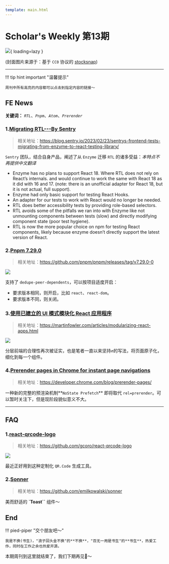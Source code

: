 ```yaml
---
template: main.html
---
```


# Scholar's Weekly 第13期

![](https://to-out-use.oss-cn-hangzhou.aliyuncs.com/common/kDGDwh.jpg?x-oss-process=image/auto-orient,1/interlace,1/quality,q_90/format,webp){ loading=lazy }


(封面图片来源于：基于 `CC0` 协议的 [stocksnap](https://stocksnap.io/photo/barista-pourover-6B1SUAYDO1))

------

!!! tip hint important "温馨提示"

    周刊中所有高亮的内容都可以点击到指定内容的链接～

## FE News

**关键词：** *`RTL`*、*`Pnpm`*、*`Atom`*、*`Prerender`*

### 1.[Migrating RTL---By Sentry](https://blog.sentry.io/2023/02/23/sentrys-frontend-tests-migrating-from-enzyme-to-react-testing-library/)
>相关地址：https://blog.sentry.io/2023/02/23/sentrys-frontend-tests-migrating-from-enzyme-to-react-testing-library/

`Sentry` 团队，结合自身产品，阐述了从 `Enzyme` 迁移 `RTL` 的诸多受益：*本特点不再提供中文翻译*


- Enzyme has no plans to support React 18. Where RTL does not rely on React’s internals. and would continue to work the same with React 18 as it did with 16 and 17. (note: there is an unofficial adapter for React 18, but it is not actual, full support).
- Enzyme had only basic support for testing React Hooks.
- An adapter for our tests to work with React would no longer be needed.
- RTL does better accessibility tests by providing role-based selectors.
- RTL avoids some of the pitfalls we ran into with Enzyme like not unmounting components between tests (slow) and directly modifying component state (poor test hygiene).
- RTL is now the more popular choice on npm for testing React components, likely because enzyme doesn’t directly support the latest version of React.

### 2.[Pnpm 7.29.0](https://github.com/pnpm/pnpm/releases/tag/v7.29.0-0)
>相关地址：https://github.com/pnpm/pnpm/releases/tag/v7.29.0-0

![](https://to-out-use.oss-cn-hangzhou.aliyuncs.com/common/yCq3kc.png?x-oss-process=image/auto-orient,1/interlace,1/quality,q_90/format,webp)

支持了 `dedupe-peer-dependents`，可以按项目适度开启：
- 要求版本相同，则开启，比如 `react`、`react-dom`。
- 要求版本不同，则关闭。

### 3.[使用已建立的 UI 模式模块化 React 应用程序](https://martinfowler.com/articles/modularizing-react-apps.html)
>相关地址：https://martinfowler.com/articles/modularizing-react-apps.html

![](https://to-out-use.oss-cn-hangzhou.aliyuncs.com/common/OeRMof.png?x-oss-process=image/auto-orient,1/interlace,1/quality,q_90/format,webp)

分层前端的合理性再次被证实，也是笔者一直以来坚持✊的写法，将页面原子化，细化到每一个组件。

### 4.[Prerender pages in Chrome for instant page navigations](https://developer.chrome.com/blog/prerender-pages/)
>相关地址：https://developer.chrome.com/blog/prerender-pages/

一种新的完整的预渲染机制**`NoState Prefetch`** 即将取代 `rel=prerender`。可以暂时关注下，但是现阶段貌似意义不大。

------

## FAQ

### 1.[react-qrcode-logo](https://github.com/gcoro/react-qrcode-logo)
>相关地址：https://github.com/gcoro/react-qrcode-logo

![](https://to-out-use.oss-cn-hangzhou.aliyuncs.com/common/tbE59W.png)

最近正好用到这种定制化 `QR.Code` 生成工具。

### 2.[Sonner](https://github.com/emilkowalski/sonner)
>相关地址：https://github.com/emilkowalski/sonner

美而舒适的 **`Toast``** 组件～

## End

!!! pied-piper "交个朋友吧～"

    我是不换(书生)，"浪子回头金不换"的**不换**，"百无一用是书生"的**书生**，热爱工作，同时在工作之余也热爱开源。

本期周刊到这里就结束了，我们下期再见👋～
